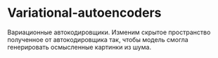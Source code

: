 # Variational-autoencoders
Вариационные автокодировщики. Изменим скрытое пространство полученное от автокодировщика так, чтобы модель смогла генерировать осмысленные картинки из шума.
